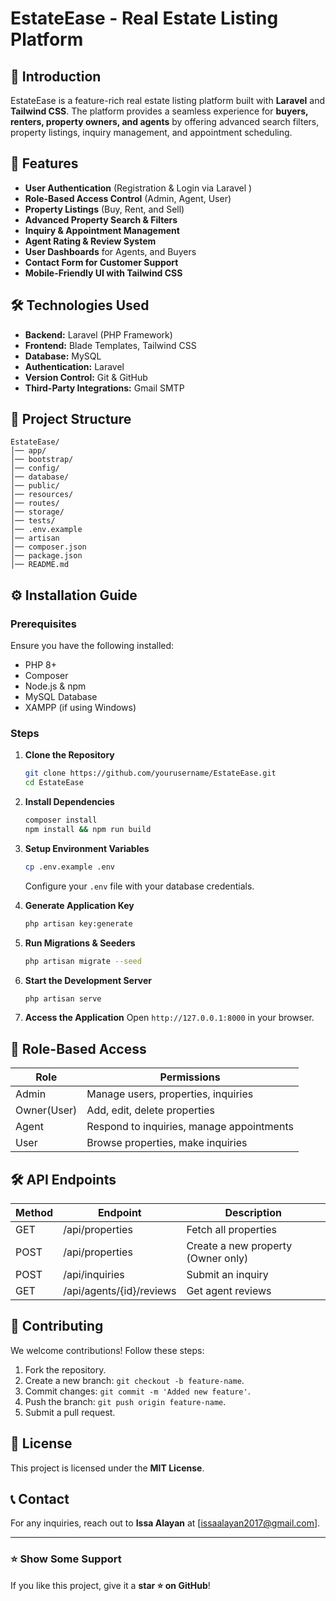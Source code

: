 # EstateEase - Real Estate Listing Platform

## 🚀 Introduction
EstateEase is a feature-rich real estate listing platform built with **Laravel** and **Tailwind CSS**. The platform provides a seamless experience for **buyers, renters, property owners, and agents** by offering advanced search filters, property listings, inquiry management, and appointment scheduling. 

## 🌟 Features
- **User Authentication** (Registration & Login via Laravel )
- **Role-Based Access Control** (Admin, Agent, User)
- **Property Listings** (Buy, Rent, and Sell)
- **Advanced Property Search & Filters**
- **Inquiry & Appointment Management**
- **Agent Rating & Review System**
- **User Dashboards** for  Agents, and Buyers
- **Contact Form for Customer Support**
- **Mobile-Friendly UI with Tailwind CSS**

## 🛠️ Technologies Used
- **Backend:** Laravel (PHP Framework)
- **Frontend:** Blade Templates, Tailwind CSS
- **Database:** MySQL
- **Authentication:** Laravel
- **Version Control:** Git & GitHub
- **Third-Party Integrations:** Gmail SMTP

## 📂 Project Structure
```
EstateEase/
│── app/
│── bootstrap/
│── config/
│── database/
│── public/
│── resources/
│── routes/
│── storage/
│── tests/
│── .env.example
│── artisan
│── composer.json
│── package.json
│── README.md
```

## ⚙️ Installation Guide
### Prerequisites
Ensure you have the following installed:
- PHP 8+
- Composer
- Node.js & npm
- MySQL Database
- XAMPP (if using Windows)

### Steps
1. **Clone the Repository**
   ```sh
   git clone https://github.com/yourusername/EstateEase.git
   cd EstateEase
   ```
2. **Install Dependencies**
   ```sh
   composer install
   npm install && npm run build
   ```
3. **Setup Environment Variables**
   ```sh
   cp .env.example .env
   ```
   Configure your `.env` file with your database credentials.

4. **Generate Application Key**
   ```sh
   php artisan key:generate
   ```

5. **Run Migrations & Seeders**
   ```sh
   php artisan migrate --seed
   ```

6. **Start the Development Server**
   ```sh
   php artisan serve
   ```

7. **Access the Application**
   Open `http://127.0.0.1:8000` in your browser.

## 🔐 Role-Based Access
| Role     | Permissions |
|----------|------------|
| Admin    | Manage users, properties, inquiries |
| Owner(User)    | Add, edit, delete properties |
| Agent    | Respond to inquiries, manage appointments |
| User     | Browse properties, make inquiries |

## 🛠️ API Endpoints
| Method | Endpoint                 | Description |
|--------|--------------------------|-------------|
| GET    | /api/properties          | Fetch all properties |
| POST   | /api/properties          | Create a new property (Owner only) |
| POST   | /api/inquiries           | Submit an inquiry |
| GET    | /api/agents/{id}/reviews | Get agent reviews |

## 🤝 Contributing
We welcome contributions! Follow these steps:
1. Fork the repository.
2. Create a new branch: `git checkout -b feature-name`.
3. Commit changes: `git commit -m 'Added new feature'`.
4. Push the branch: `git push origin feature-name`.
5. Submit a pull request.

## 📜 License
This project is licensed under the **MIT License**.

## 📞 Contact
For any inquiries, reach out to **Issa Alayan** at [issaalayan2017@gmail.com].

---
### ⭐ Show Some Support
If you like this project, give it a **star ⭐ on GitHub**!

